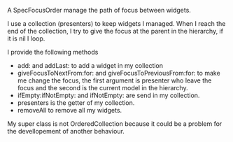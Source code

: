 A SpecFocusOrder manage the path of focus between widgets.

I use a collection (presenters) to keep widgets I managed. When I reach the end of the collection, I try to give the focus at the parent in the hierarchy, if it is nil I loop.

I provide the following methods
- add: and addLast: to add a widget in my collection
- giveFocusToNextFrom:for: and giveFocusToPreviousFrom:for: to make me change the focus, the first argument is presenter who leave the focus and the second is the current model in the hierarchy.
- ifEmpty:ifNotEmpty: and ifNotEmpty: are send in my collection.
- presenters is the getter of my collection.
- removeAll to remove all my widgets.

My super class is not OrderedCollection because it could be a problem for the devellopement of another behaviour.